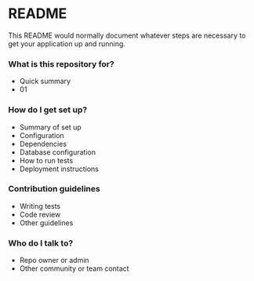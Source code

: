 # README #

This README would normally document whatever steps are necessary to get your application up and running.

### What is this repository for? ###

* Quick summary
* 01

### How do I get set up? ###

* Summary of set up
* Configuration
* Dependencies
* Database configuration
* How to run tests
* Deployment instructions

### Contribution guidelines ###

* Writing tests
* Code review
* Other guidelines

### Who do I talk to? ###

* Repo owner or admin
* Other community or team contact

